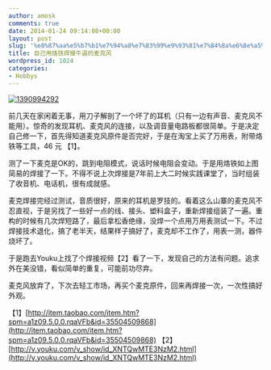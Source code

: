 ```yaml
---
author: amosk
comments: true
date: 2014-01-24 09:14:08+00:00
layout: post
slug: '%e8%87%aa%e5%b7%b1%e7%94%a8%e7%83%99%e9%93%81%e7%84%8a%e6%8e%a5%e7%89%9b%e9%80%bc%e7%9a%84%e9%ba%a6%e5%85%8b%e9%a3%8e'
title: 自己用烙铁焊接牛逼的麦克风
wordpress_id: 1024
categories:
- Hobbys
---
```


[![1390994292](http://amosk.info/blog/wp-content/uploads/2014/01/1390994292.jpg)](http://amosk.info/blog/wp-content/uploads/2014/01/1390994292.jpg)

前几天在家闲着无事，用刀子解剖了一个坏了的耳机（只有一边有声音、麦克风不能用）。惊奇的发现耳机、麦克风的连接，以及调音量电路板都很简单。于是决定自己修一下，首先得知道麦克风原件是否完好，于是在淘宝上买了万用表，附带烙铁等工具，46 元 【1】。

测了一下麦克是OK的，跳到电阻模式，说话时候电阻会变动。于是用烙铁如上图简易的焊接了一下。不得不说上次焊接是7年前上大二时候实践课堂了，当时组装了收音机、电话机，很有成就感。

麦克焊接完经过测试，音质很好，原来的耳机是罗技的。看着这么山寨的麦克风不忍直视，于是另找了一些好一点的线、接头、塑料盒子，重新焊接组装了一遍。重构的时候有几次焊短路了，最后拿松香绝缘，没焊一个点用万用表测试一下。不过焊接技术退化，搞了老半天，结果样子搞好了，麦克却不工作了，用表一测，器件烧坏了。

于是跑去Youku上找了个焊接视频【2】看了一下，发现自己的方法有问题。追求外在美没错，看似简单的重复，可能前功尽弃。

麦克风放弃了，下次去轻工市场，再买个麦克原件，回来再焊接一次，一次性搞好外观。

【1】[http://item.taobao.com/item.htm?spm=a1z09.5.0.0.rqaVFb&id=35504509868](http://item.taobao.com/item.htm?spm=a1z09.5.0.0.rqaVFb&id=35504509868)
【2】[http://v.youku.com/v_show/id_XNTQwMTE3NzM2.html](http://v.youku.com/v_show/id_XNTQwMTE3NzM2.html)
